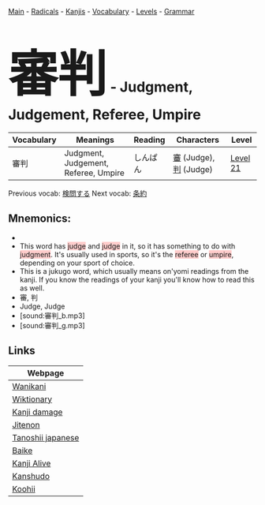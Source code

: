 <style> bigfont {font-size: 100px}</style>
[Main](../README.md) -
[Radicals](../radicals.md) -
[Kanjis](../kanjis.md) -
[Vocabulary](../vocabulary.md) -
[Levels](../levels.md) -
[Grammar](../grammar.md)
# <bigfont> 審判</bigfont> - Judgment, Judgement, Referee, Umpire 

| Vocabulary | Meanings | Reading | Characters | Level |
| --- | --- | --- | --- | --- |
| 審判 | Judgment, Judgement, Referee, Umpire | しんぱん |  [審](../kanjis/審.md) (Judge), [判](../kanjis/判.md) (Judge) | [Level 21](../levels/wk_level21.md) |

Previous vocab: [検問する](検問する.md) Next vocab: [条約](条約.md) 

## Mnemonics:

* 
* This word has <span style="background-color:#ffcccb"> judge</span> and <span style="background-color:#ffcccb"> judge</span> in it, so it has something to do with <span style="background-color:#ffcccb"> judgment</span>. It's usually used in sports, so it's the <span style="background-color:#ffcccb"> referee</span> or <span style="background-color:#ffcccb"> umpire</span>, depending on your sport of choice.
* This is a jukugo word, which usually means on'yomi readings from the kanji. If you know the readings of your kanji you'll know how to read this as well.
* 審, 判
* Judge, Judge
* [sound:審判_b.mp3]
* [sound:審判_g.mp3]


## Links 

| Webpage |
| --- |
| [Wanikani          ](https://www.wanikani.com/kanji/審判) |
| [Wiktionary        ](https://en.wiktionary.org/wiki/審判) |
| [Kanji damage      ](http://www.kanjidamage.com/kanji/search?utf8=✓&q=審判) |
| [Jitenon           ](https://jitenon.com/kanji/審判) |
| [Tanoshii japanese ](https://www.tanoshiijapanese.com/dictionary/kanji.cfm?k=審判) |
| [Baike             ](https://baike.baidu.com/item/審判) |
| [Kanji Alive       ](https://app.kanjialive.com/審判) |
| [Kanshudo          ](https://www.kanshudo.com/searchmn?q=審判) |
| [Koohii            ](https://kanji.koohii.com/study/kanji/審判) |

